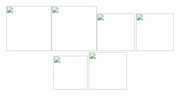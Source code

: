 <p align="center"><img src="https://i.giphy.com/media/XAxylRMCdpbEWUAvr8/200.webp" width="120"><img src="https://i.giphy.com/media/fsEaZldNC8A1PJ3mwp/200.webp" width="120"><img src="https://i.giphy.com/media/ln7z2eWriiQAllfVcn/200.webp" width="100"> <img src="https://i.giphy.com/media/eNAsjO55tPbgaor7ma/200.webp" width="100">  <img src="https://i.giphy.com/media/kdFc8fubgS31b8DsVu/200.webp" width="90"> <img src="https://i.giphy.com/media/IdyAQJVN2kVPNUrojM/200.webp" width="100"></p>

<!--
### Hi there 👋


**IberaSoft/IberaSoft** is a ✨ _special_ ✨ repository because its `README.md` (this file) appears on your GitHub profile.

Here are some ideas to get you started:

- 🔭 I’m currently working on ...
- 🌱 I’m currently learning ...
- 👯 I’m looking to collaborate on ...
- 🤔 I’m looking for help with ...
- 💬 Ask me about ...
- 📫 How to reach me: ...
- 😄 Pronouns: ...
- ⚡ Fun fact: ...
-->

